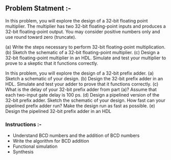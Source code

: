## Problem Statment :-

In this problem, you will explore the design of a 32-bit floating point multiplier. The multiplier has
two 32-bit floating-point inputs and produces a 32-bit floating-point output. You may consider
positive numbers only and use round toward zero (truncate).

(a) Write the steps necessary to perform 32-bit floating-point multiplication.
(b) Sketch the schematic of a 32-bit floating-point multiplier.
(c) Design a 32-bit floating-point multiplier in an HDL. Simulate and test your multiplier to prove
to a skeptic that it functions correctly.

In this problem, you will explore the design of a 32-bit prefix adder.
(a) Sketch a schematic of your design.
(b) Design the 32-bit prefix adder in an HDL. Simulate and test your adder to prove that it functions
correctly.
(c) What is the delay of your 32-bit prefix adder from part (a)? Assume that each two-input gate
delay is 100 ps.
(d) Design a pipelined version of the 32-bit prefix adder. Sketch the schematic of your design. How
fast can your pipelined prefix adder run? Make the design run as fast as possible.
(e) Design the pipelined 32-bit prefix adder in an HDL

### Instructions :- 

- Understand BCD numbers and the addition of BCD numbers
- Write the algorithm for BCD addition
- Functional simulation
- Synthesis

